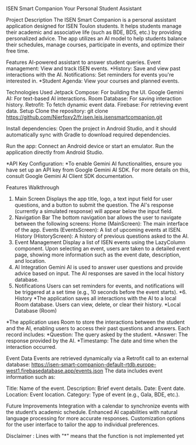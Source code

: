 ISEN Smart Companion Your Personal Student Assistant

Project Description
The ISEN Smart Companion is a personal assistant application designed for ISEN Toulon students. It helps students manage their academic and associative life (such as BDE, BDS, etc.) by providing personalized advice. The app utilizes an AI model to help students balance their schedules, manage courses, participate in events, and optimize their free time.

Features
AI-powered assistant to answer student queries.
Event management: View and track ISEN events.
*History: Save and view past interactions with the AI.
Notifications: Set reminders for events you're interested in.
*Student Agenda: View your courses and planned events.

Technologies Used
Jetpack Compose: For building the UI.
Google Gemini AI: For text-based AI interactions.
Room Database: For saving interaction history.
Retrofit: To fetch dynamic event data.
Firebase: For retrieving event data.
Setup
Clone the repository:
git clone https://github.com/Nierfoxy2/fr.isen.leis.isensmartcompanion.git

Install dependencies:
Open the project in Android Studio, and it should automatically sync with Gradle to download required dependencies.

Run the app:
Connect an Android device or start an emulator.
Run the application directly from Android Studio.

*API Key Configuration:
*To enable Gemini AI functionalities, ensure you have set up an API key from Google Gemini AI SDK. For more details on this, consult Google Gemini AI Client SDK documentation.

Features Walkthrough
1. Main Screen
Displays the app title, logo, a text input field for user questions, and a button to submit the question.
The AI's response (currently a simulated response) will appear below the input field.
2. Navigation Bar
The bottom navigation bar allows the user to navigate between the following screens:
Home (MainScreen): The main interface of the app.
Events (EventsScreen): A list of upcoming events at ISEN.
History (HistoryScreen): A history of previous questions asked to the AI.
3. Event Management
Display a list of ISEN events using the LazyColumn component.
Upon selecting an event, users are taken to a detailed event page, showing more information such as the event date, description, and location.
4. AI Integration
Gemini AI is used to answer user questions and provide advice based on input. The AI responses are saved in the local history database.
5. Notifications
Users can set reminders for events, and notifications will be triggered at a set time (e.g., 10 seconds before the event starts).
*6. History
*The application saves all interactions with the AI to a local Room database. Users can view, delete, or clear their history.
*Local Database (Room)

*The application uses Room to store the interactions between the student and the AI, enabling users to access their past questions and answers. Each record includes:
*Question: The query asked by the student.
*Answer: The response provided by the AI.
*Timestamp: The date and time when the interaction occurred.

Event Data
Events are retrieved dynamically via a Retrofit call to an external database:
https://isen-smart-companion-default-rtdb.europe-west1.firebasedatabase.app/events.json
The data includes event information such as:

Title: Name of the event.
Description: Brief event details.
Date: Event date.
Location: Event location.
Category: Type of event (e.g., Gala, BDE, etc.).

Future Improvements
Integration with a calendar to synchronize events with the student’s academic schedule.
Enhanced AI capabilities with natural language processing for more accurate responses.
Customization options for the user interface to tailor the app to individual preferences.

Disclaimer : Lines with "*" means that the function is not implemented yet
